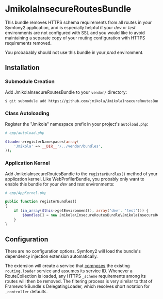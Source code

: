 # JmikolaInsecureRoutesBundle

This bundle removes HTTPS schema requirements from all routes in your Symfony2
application, and is especially helpful if your *dev* or *test* environments are
not configured with SSL and you would like to avoid maintaining a separate copy
of your routing configuration with HTTPS requirements removed.

You probabably should not use this bundle in your *prod* environment.

## Installation

### Submodule Creation

Add JmikolaInsecureRoutesBundle to your `vendor/` directory:

``` bash
$ git submodule add https://github.com/jmikola/JmikolaInsecureRoutesBundle.git vendor/bundles/Jmikola/InsecureRoutesBundle
```

### Class Autoloading

Register the "Jmikola" namespace prefix in your project's `autoload.php`:

``` php
# app/autoload.php

$loader->registerNamespaces(array(
    'Jmikola' => __DIR__'/../vendor/bundles',
));
```

### Application Kernel

Add JmikolaInsecureRoutesBundle to the `registerBundles()` method of your
application kernel. Like WebProfilerBundle, you probably only want to enable
this bundle for your *dev* and *test* environments:

``` php
# app/AppKernel.php

public function registerBundles()
{
    if (in_array($this->getEnvironment(), array('dev', 'test'))) {
        $bundles[] = new Jmikola\InsecureRoutesBundle\JmikolaInsecureRoutesBundle();
    }
}
```

## Configuration

There are no configuration options. Symfony2 will load the bundle's dependency
injection extension automatically.

The extension will create a service that [composes][] the existing
`routing.loader` service and assumes its service ID. Whenever a RouteCollection
is loaded, any HTTPS `_scheme` requirements among its routes will then be
removed. The filtering process is very similar to that of FrameworkBundle's
DelegatingLoader, which resolves short notation for `_controller` defaults.

  [composes]: http://en.wikipedia.org/wiki/Object_composition
